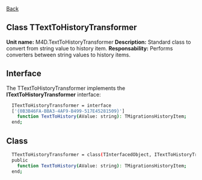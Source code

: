 [Back](CLASS_REFERENCES.md)
## Class **TTextToHistoryTransformer** ## 

**Unit name:** M4D.TextToHistoryTransformer
**Description:** Standard class to convert from string value to history item.
**Responsability:** Performs converters between string values to history items.

## Interface ##
The TTextToHistoryTransformer implements the **ITextToHistoryTransformer** interface:
```sh
  ITextToHistoryTransformer = interface
  ['{0B3B46FA-BBA3-4AF9-B499-517E45281509}']
    function TextToHistory(AValue: string): TMigrationsHistoryItem;
  end;
```

## Class ##

```sh
  TTextToHistoryTransformer = class(TInterfacedObject, ITextToHistoryTransformer)
  public
    function TextToHistory(AValue: string): TMigrationsHistoryItem;
  end;
```